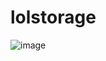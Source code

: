 # lolstorage

![image](https://cloud.githubusercontent.com/assets/82835/6919432/db73f59c-d7f1-11e4-874f-79b13125704a.png)
